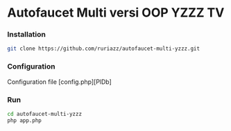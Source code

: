 # Autofaucet Multi versi OOP YZZZ TV
### Installation

```sh
git clone https://github.com/ruriazz/autofaucet-multi-yzzz.git
```

### Configuration

Configuration file [config.php][PlDb]

### Run

```sh
cd autofaucet-multi-yzzz
php app.php
```